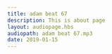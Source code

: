 ```yaml
---
title: adam beat 67
description: This is about page
layout: audiopage.hbs
audiopath: adam beat 67.mp3
date: 2019-01-15
---
```


